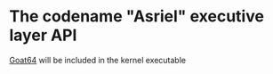 # The codename "Asriel" executive layer API
[Goat64](goat64/goat64.md) will be included in the kernel executable
